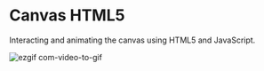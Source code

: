 # Canvas HTML5

Interacting and animating the canvas using HTML5 and JavaScript.


![ezgif com-video-to-gif](https://user-images.githubusercontent.com/24629158/32847449-04fe81de-c9f8-11e7-9c2a-efbd1d5f6f99.gif)
